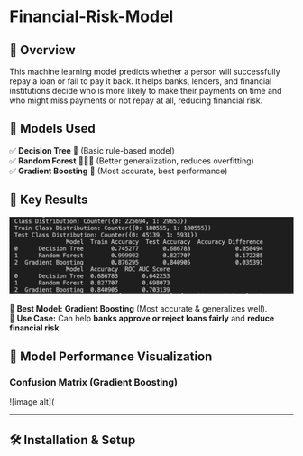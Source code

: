 # Financial-Risk-Model   

## 📌 Overview  
This machine learning model predicts whether a person will successfully repay a loan or fail to pay it back.
It helps banks, lenders, and financial institutions decide who is more likely to make their payments on time and who might miss payments or not repay at all, reducing financial risk.

## 🧠 Models Used  
✅ **Decision Tree** 🌲 (Basic rule-based model)  
✅ **Random Forest** 🌳🌳🌳 (Better generalization, reduces overfitting)  
✅ **Gradient Boosting** 🚀 (Most accurate, best performance)  

## 🎯 Key Results  

![image alt](https://github.com/ALuevanos/Financial-Risk-Model/blob/7b0fcb47d2d18b0e41a895dbb661cc83c3df369e/results.png) 

🔹 **Best Model:** **Gradient Boosting** (Most accurate & generalizes well).  
🔹 **Use Case:** Can help **banks approve or reject loans fairly** and **reduce financial risk**.

## 📸 Model Performance Visualization  
### **Confusion Matrix (Gradient Boosting)**
![image alt]( 

---

## 🛠️ Installation & Setup  


